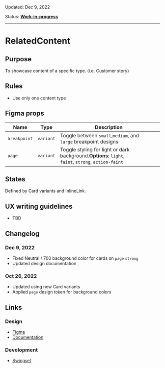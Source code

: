 Updated: Dec 9, 2022

Status: **[Work-in-progress](https://hashicorp-wpl-documentation.vercel.app/guides/can-i-use#work-in-progress)**


---

# RelatedContent

## Purpose

To showcase content of a specific type. (i.e. Customer story)

## Rules

* Use only one content type

## Figma props

| Name | Type | Description |
|----|----|----|
| `breakpoint` | `variant` | Toggle between `small`,`medium`, and `large` breakpoint designs |
| `page` | `variant` | Toggle styling for light or dark background.**Options:** `light`, `faint`, `strong`, `action-faint` |

## States

Defined by Card variants and InlineLink.

## UX writing guidelines

* TBD

## Changelog

### Dec 9, 2022

* Fixed Neutral / 700 background color for cards on `page` `strong`
* Updated design documentation

### Oct 26, 2022

* Updated using new Card variants
* Applied `page` design token for background colors

## Links

### Design

* [Figma](https://www.figma.com/file/7cYgDM618stjYUHDqAfRec/Components?node-id=4757%3A35316)
* [Documentation](https://hashicorp-wpl-documentation.vercel.app/components/related-content)

### Development

* [Swingset](https://react-components.vercel.app/components/relatedcontent)


